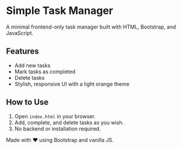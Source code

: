 # Simple Task Manager

A minimal frontend-only task manager built with HTML, Bootstrap, and JavaScript.

## Features

- Add new tasks
- Mark tasks as completed
- Delete tasks
- Stylish, responsive UI with a light orange theme

## How to Use

1. Open `index.html` in your browser.
2. Add, complete, and delete tasks as you wish.
3. No backend or installation required.


Made with ❤️ using Bootstrap and vanilla JS.

